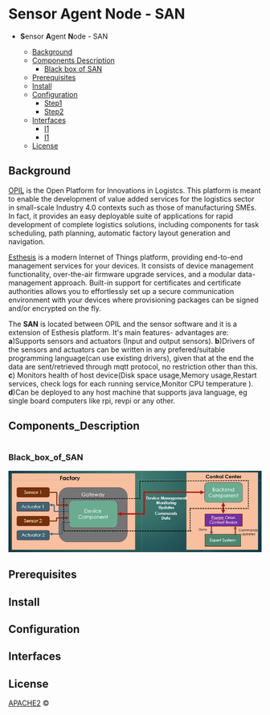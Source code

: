 # **S**ensor **A**gent **N**ode - SAN
- **S**ensor **A**gent **N**ode - SAN

  - [Background](#background)
  - [Components Description](#Components_Description)
    - [Black box of SAN](#Black_box_of_SAN)
  - [Prerequisites](#prerequisites)
  - [Install](#install)
  - [Configuration](#configuration)
    - [Step1](#step1)
    - [Step2](#step2)
  - [Interfaces](#interfaces)
    - [I1](#I1)
    - [I1](#I1)
  - [License](#license)
 ## Background
[OPIL](https://opil-documentation.readthedocs.io/) is the Open Platform for Innovations in Logistcs. This platform is meant to enable the development of value added services for the logistics sector in small-scale Industry 4.0 contexts such as those of manufacturing SMEs. In fact, it provides an easy deployable suite of applications for rapid development of complete logistics solutions, including components for task scheduling, path planning, automatic factory layout generation and navigation.

[Esthesis](https://github.com/esthesis-iot) is a modern Internet of Things platform, providing end-to-end management services for your devices. It consists of device management functionality, over-the-air firmware upgrade services, and a modular data-management approach. Built-in support for certificates and certificate authorities allows you to effortlessly set up a secure communication environment with your devices where provisioning packages can be signed and/or encrypted on the fly.

The **SAN** is located between OPIL and the sensor software and it is a extension of Esthesis platform. It's main features- advantages are:
**a**)Supports sensors and actuators (Input and output sensors).
**b**)Drivers of the sensors and actuators can be written in any prefered/suitable programming language(can use existing drivers), given that at the end the data are sent/retrieved through mqtt protocol, no restriction other than this.
**c**) Monitors health of host device(Disk space usage,Memory usage,Restart services, check logs for each running service,Monitor CPU temperature
).
**d**)Can be deployed to any host machine that supports java language, eg single board computers like  rpi, revpi or any other.






## Components_Description

```python

```
### Black_box_of_SAN

![Black Box of SAN](images/black%20box.PNG)

## Prerequisites

## Install

## Configuration

## Interfaces

## License

[APACHE2](LICENSE) ©
